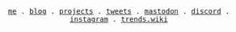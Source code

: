<p align="center">
  <samp>
    <a href="https://elonehoo.me">me</a> .
    <a href="https://elonehoo.me/posts.html">blog</a> .
    <a href="https://elonehoo.me/projects.html">projects</a> .
    <a href="https://twitter.com/elonehoo">tweets</a> .
    <a href="https://elk.zone/mstdn.social/@elonehoo">mastodon</a> .    
    <a href="https://discord.gg/Fry7332ar7">discord</a> .    
    <a href="https://www.instagram.com/elonehoo7/">instagram</a> .    
    <a href="https://trends.wiki">trends.wiki</a>
  </samp>
</p>
